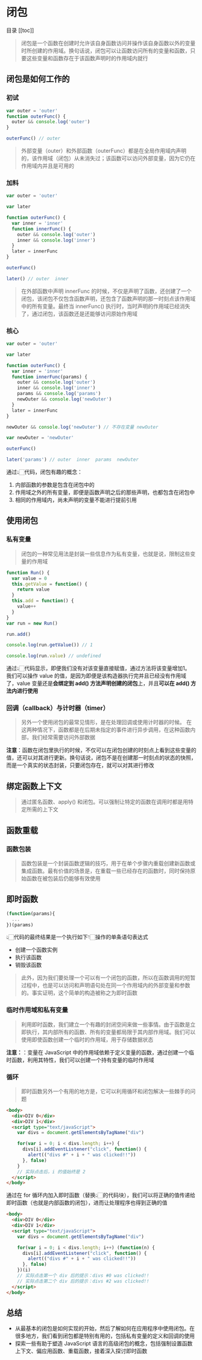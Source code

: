 
# 闭包

目录
[[toc]]

> 闭包是一个函数在创建时允许该自身函数访问并操作该自身函数以外的变量时所创建的作用域。换句话说，闭包可以让函数访问所有的变量和函数，只要这些变量和函数存在于该函数声明时的作用域内就行

## 闭包是如何工作的

### 初试

```js
var outer = 'outer'
function outerFunc() {
  outer && console.log('outer')
}

outerFunc() // outer
```

> 外部变量（outer）和外部函数（outerFunc）都是在全局作用域内声明的，该作用域（闭包）从未消失过；该函数可以访问外部变量，因为它仍在作用域内并且是可用的

### 加料

```js
var outer = 'outer'

var later

function outerFunc() {
  var inner = 'inner'
  function innerFunc() {
    outer && console.log('outer')
    inner && console.log('inner')
  }
  later = innerFunc
}

outerFunc()

later() // outer  inner
```

> 在外部函数中声明 innerFunc 的时候，不仅是声明了函数，还创建了一个闭包，该闭包不仅包含函数声明，还包含了函数声明的那一时刻点该作用域中的所有变量。最终当 innerFunc() 执行时，当时声明的作用域已经消失了，通过闭包，该函数还是还能够访问原始作用域

### 核心

```js
var outer = 'outer'

var later

function outerFunc() {
  var inner = 'inner'
  function innerFunc(params) {
    outer && console.log('outer')
    inner && console.log('inner')
    params && console.log('params')
    newOuter && console.log('newOuter')
  }
  later = innerFunc
}

newOuter && console.log('newOuter') // 不存在变量 newOuter

var newOuter = 'newOuter'

outerFunc()

later('params') // outer  inner  params  newOuter
```

通过👆🏻代码，闭包有趣的概念：

1. 内部函数的参数是包含在闭包中的
2. 作用域之外的所有变量，即便是函数声明之后的那些声明，也都包含在闭包中
3. 相同的作用域内，尚未声明的变量不能进行提前引用

## 使用闭包

### 私有变量

> 闭包的一种常见用法是封装一些信息作为私有变量，也就是说，限制这些变量的作用域

```js
function Run() {
  var value = 0
  this.getValue = function() {
    return value
  }
  this.add = function() {
    value++
  }
}
var run = new Run()

run.add()

console.log(run.getValue()) // 1

console.log(run.value) // undefined
```

通过👆🏻代码显示，即便我们没有对该变量直接赋值，通过方法将该变量增加1。
我们可以操作 value 的值，是因为即便是该构造器执行完并且已经没有作用域了，value 变量还是**会绑定到 add() 方法声明创建的闭包**上，并且**可以在 add() 方法内进行使用**

### 回调（callback）与计时器（timer）

> 另外一个使用闭包的最常见情形，是在处理回调或使用计时器的时候。
> 在这两种情况下，函数都是在后期未指定的事件进行异步调用，在这种函数内部，我们经常需要访问外部数据

**注意**：函数在闭包里执行的时候，不仅可以在闭包创建的时刻点上看到这些变量的值，还可以对其进行更新。换句话说，闭包不是在创建那一时刻点的状态的快照，而是一个真实的状态封装，只要闭包存在，就可以对其进行修改

## 绑定函数上下文

> 通过匿名函数、apply() 和闭包。可以强制让特定的函数在调用时都是用特定所需的上下文

## 函数重载

### 函数包装

> 函数包装是一个封装函数逻辑的技巧，用于在单个步骤内重载创建新函数或集成函数。最有价值的场景是，在重载一些已经存在的函数时，同时保持原始函数在被包装后仍能够有效使用

## 即时函数

```js
(function(params){
  ...
})(params)
```

👆🏻代码的最终结果是一个执行如下👇🏻操作的单条语句表达式

- 创建一个函数实例
- 执行该函数
- 销毁该函数

> 此外，因为我们要处理一个可以有一个闭包的函数，所以在函数调用的短暂过程中，也是可以访问和声明语句处在同一个作用域内的外部变量和参数的。事实证明，这个简单的构造被称之为即时函数

### 临时作用域和私有变量

> 利用即时函数，我们建立一个有趣的封闭空间来做一些事情。由于函数是立即执行，其内部所有的函数、所有的变量都局限于其内部作用域。我们可以使用即使函数创建一个临时的作用域，用于存储数据状态

**注意：**：变量在 JavaScript 中的作用域依赖于定义变量的函数，通过创建一个临时函数，利用其特性，我们可以创建一个持有变量的临时作用域

### 循环

> 即时函数另外一个有用的地方是，它可以利用循环和闭包解决一些棘手的问题

```html
<body>
  <div>DIV 0</div>
  <div>DIV 1</div>
  <script type="text/javaScript">
    var divs = document.getElementsByTagName("div")

    for(var i = 0; i < divs.length; i++) {
      divs[i].addEventListener("click", function() {
        alert(("divs #" + i + " was clicked!!"))
      }, false)
    }
    // 实际点击后，i 的值始终是 2
  </script>
</body>
```

通过在 for 循环内加入即时函数（替换👆🏻的代码块），我们可以将正确的值传递给即时函数（也就是内部函数的闭包），进而让处理程序也得到正确的值

```html
<body>
  <div>DIV 0</div>
  <div>DIV 1</div>
  <script type="text/javaScript">
    var divs = document.getElementsByTagName("div")

    for(var i = 0; i < divs.length; i++) (function(n) {
      divs[i].addEventListener("click", function() {
        alert(("divs #" + i + " was clicked!!"))
      }, false)
    })(i)
    // 实际点击第一个 div 后的提示：divs #0 was clicked!!
    // 实际点击第二个 div 后的提示：divs #2 was clicked!!
  </script>
</body>
```

## 总结

- 从最基本的闭包是如何实现的开始，然后了解如何在应用程序中使用闭包。在很多地方，我们看到闭包都是特别有用的，包括私有变量的定义和回调的使用
- 探索一些有助于塑造 JavaScript 语言的高级闭包的概念，包括强制设置函数上下文、偏应用函数、重载函数，接着深入探讨即时函数
